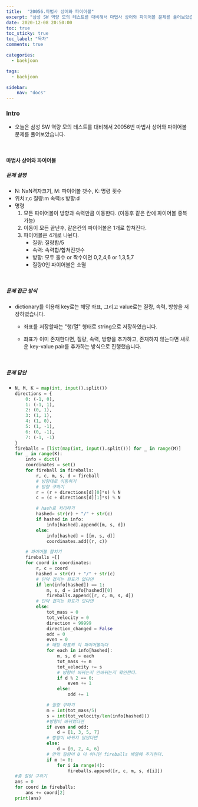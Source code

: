 ```yaml
---
title:  "20056.마법사 상어와 파이어볼"
excerpt: "삼성 SW 역량 모의 테스트를 대비해서 마법사 상어와 파이어볼 문제를 풀어보았습니다."
date: 2020-12-08 20:50:00 
toc: true
toc_sticky: true
toc_label: "목차"
comments: true

categories:
  - baekjoon

tags:
  - baekjoon

sidebar:
​    nav: "docs"
---
```




### Intro

- 오늘은 삼성 SW 역량 모의 테스트를 대비해서 20056번 마법사 상어와 파이어볼 문제를 풀어보았습니다.

<br>

#### 마법사 상어와 파이어볼 

##### 문제 설명

- N: NxN격자크기, M: 파이어볼 갯수, K: 명령 횟수
- 위치:r,c 질량:m 속력:s 방향:d
- 명령
  1. 모든 파이어볼이 방향과 속력만큼 이동한다. (이동후 같은 칸에 파이어볼 중복 가능)
  2. 이동이 모든 끝난후, 같은칸의 파이어볼은 1개로 합쳐진다.
  3. 파이어볼은 4개로 나뉜다.
     - 질량: 질량합/5
     - 속력: 속력합/합쳐진갯수
     - 방향: 모두 홀수 or 짝수이면 0,2,4,6 or 1,3,5,7
     - 질량0인 파이어볼은 소멸

<br>

##### 문제 접근 방식

- dictionary를 이용해 key로는 해당 좌표, 그리고 value로는 질량, 속력, 방향을 저장하였습니다. 
  - 좌표를 저장할때는 "행/열" 형태로 string으로 저장하였습니다.

  - 좌표가 이미 존재한다면, 질량, 속력, 방향을 추가하고, 존재하지 않는다면 새로운 key-value pair를 추가하는 방식으로 진행했습니다.

<br>

##### 문제 답안

- ```python
  N, M, K = map(int, input().split())
  directions = {
      0: (-1, 0), 
      1: (-1, 1), 
      2: (0, 1), 
      3: (1, 1), 
      4: (1, 0), 
      5: (1, -1), 
      6: (0, -1), 
      7: (-1, -1)
  }
  fireballs = [list(map(int, input().split())) for _ in range(M)]
  for _ in range(K):
      info = dict()
      coordinates = set()
      for fireball in fireballs:
          r, c, m, s, d = fireball
          # 방향대로 이동하기 
          # 방향 구하기
          r = (r + directions[d][0]*s) % N
          c = (c + directions[d][1]*s) % N
  
          # hash로 처리하기 
          hashed= str(r) + "/" + str(c)
          if hashed in info:
              info[hashed].append([m, s, d])
          else:
              info[hashed] = [[m, s, d]]
              coordinates.add((r, c))
  
      # 파이어볼 합치기
      fireballs =[]
      for coord in coordinates:
          r, c = coord
          hashed = str(r) + "/" + str(c)
          # 만약 겹치는 좌표가 없다면 
          if len(info[hashed]) == 1:
              m, s, d = info[hashed][0]
              fireballs.append([r, c, m, s, d])
          # 만약 겹치는 좌표가 있다면 
          else:
              tot_mass = 0
              tot_velocity = 0
              direction = 99999
              direction_changed = False
              odd = 0
              even = 0
              # 해당 좌표의 각 파이어볼마다 
              for each in info[hashed]:
                  m, s, d = each
                  tot_mass += m
                  tot_velocity += s
                  # 방향이 바뀌는지 안바뀌는지 확인한다.
                  if d % 2 == 0:
                      even += 1
                  else:
                      odd += 1
  
              # 질량 구하기
              m = int(tot_mass/5)
              s = int(tot_velocity/len(info[hashed]))
              #방향이 바뀌었다면 
              if even and odd:
                  d = [1, 3, 5, 7]
              # 방향이 바뀌지 않았다면 
              else:
                  d = [0, 2, 4, 6]
              # 만약 질량이 0 이 아니면 fireballs 배열에 추가한다.
              if m != 0:
                  for i in range(4):
                      fireballs.append([r, c, m, s, d[i]])
  #총 질량 구하기
  ans = 0
  for coord in fireballs:
      ans += coord[2]
  print(ans)
  ```

<br>